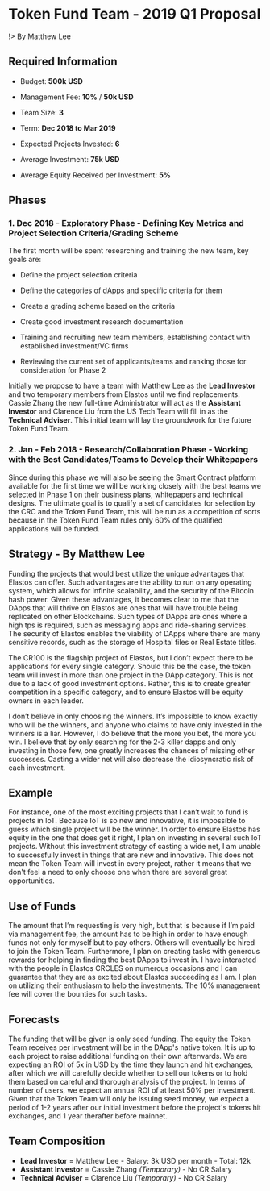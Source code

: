 
# Token Fund Team - 2019 Q1 Proposal

!> By Matthew Lee

## Required Information

- Budget: **500k USD**

- Management Fee: **10%** / **50k USD**

- Team Size: **3**

- Term: **Dec 2018 to Mar 2019**

- Expected Projects Invested: **6**

- Average Investment: **75k USD**

- Average Equity Received per Investment: **5%**


## Phases

### 1. Dec 2018 - **Exploratory Phase** - Defining Key Metrics and Project Selection Criteria/Grading Scheme

The first month will be spent researching and training the new team, key goals are:

- Define the project selection criteria

- Define the categories of dApps and specific criteria for them

- Create a grading scheme based on the criteria

- Create good investment research documentation

- Training and recruiting new team members, establishing contact with established investment/VC firms

- Reviewing the current set of applicants/teams and ranking those for consideration for Phase 2

Initially we propose to have a team with Matthew Lee as the **Lead Investor** and two temporary members from Elastos until
we find replacements. Cassie Zhang the new full-time Administrator will act as the **Assistant Investor** and Clarence Liu from the US Tech Team will fill in as
the **Technical Adviser**. This initial team will lay the groundwork for the future Token Fund Team.


### 2. Jan - Feb 2018 - **Research/Collaboration Phase** - Working with the Best Candidates/Teams to Develop their Whitepapers

Since during this phase we will also be seeing the Smart Contract platform available for the first time we will be working closely with the best teams we selected in Phase 1
on their business plans, whitepapers and technical designs. The ultimate goal is to qualify a set of candidates for selection by the CRC and the Token Fund Team, this will be
run as a competition of sorts because in the Token Fund Team rules only 60% of the qualified applications will be funded.

## Strategy - By Matthew Lee


Funding the projects that would best utilize the unique advantages that Elastos can offer. Such advantages are the ability to run on any operating system, which allows for infinite scalability, and the security of the Bitcoin hash power. Given these advantages, it becomes clear to me that the DApps that will thrive on Elastos are ones that will have trouble being replicated on other Blockchains. Such types of DApps are ones where a high tps is required, such as messaging apps and ride-sharing services. The security of Elastos enables the viability of DApps where there are many sensitive records, such as the storage of Hospital files or Real Estate titles.

The CR100 is the flagship project of Elastos, but I don’t expect there to be applications for every single category. Should this be the case, the token team will invest in more than one project in the DApp category. This is not due to a lack of good investment options. Rather, this is to create greater competition in a specific category, and to ensure Elastos will be equity owners in each leader.

I don’t believe in only choosing the winners. It’s impossible to know exactly who will be the winners, and anyone who claims to have only invested in the winners is a liar. However, I do believe that the more you bet, the more you win. I believe that by only searching for the 2-3 killer dapps and only investing in those few, one greatly increases the chances of missing other successes. Casting a wider net will also decrease the idiosyncratic risk of each investment.

## Example


For instance, one of the most exciting projects that I can’t wait to fund is projects in IoT. Because IoT is so new and innovative, it is impossible to guess which single project will be the winner. In order to ensure Elastos has equity in the one that does get it right, I plan on investing in several such IoT projects. Without this investment strategy of casting a wide net, I am unable to successfully invest in things that are new and innovative. This does not mean the Token Team will invest in every project, rather it means that we don't feel a need to only choose one when there are several great opportunities.

## Use of Funds


The amount that I’m requesting is very high, but that is because if I’m paid via management fee, the amount has to be high in order to have enough funds not only for myself but to pay others. Others will eventually be hired to join the Token Team. Furthermore, I plan on creating tasks with generous rewards for helping in finding the best DApps to invest in. I have interacted with the people in Elastos CRCLES on numerous occasions and I can guarantee that they are as excited about Elastos succeeding as I am. I plan on utilizing their enthusiasm to help the investments. The 10% management fee will cover the bounties for such tasks.

## Forecasts


The funding that will be given is only seed funding. The equity the Token Team receives per investment will be in the DApp's native token. It is up to each project to raise additional funding on their own afterwards. We are expecting an ROI of 5x in USD by the time they launch and hit exchanges, after which we will carefully decide whether to sell our tokens or to hold them based on careful and thorough analysis of the project. In terms of number of users, we expect an annual ROI of at least 50% per investment. Given that the Token Team will only be issuing seed money, we expect a period of 1-2 years after our initial investment before the project's tokens hit exchanges, and 1 year therafter before mainnet.



## Team Composition

- **Lead Investor** = Matthew Lee - Salary: 3k USD per month - Total: 12k
- **Assistant Investor** = Cassie Zhang *(Temporary)* - No CR Salary
- **Technical Adviser** = Clarence Liu *(Temporary)* - No CR Salary
